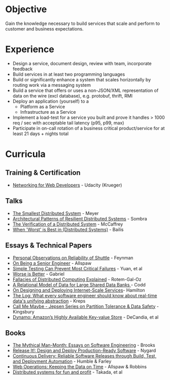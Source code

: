 # Objective #

Gain the knowledge necessary to build services that scale and perform to customer and business expectations.

# Experience #

* Design a service, document design, review with team, incorporate feedback
* Build services in at least two programming languages
* Build or significantly enhance a system that scales horizontally by routing work via a messaging system
* Build a service that offers or uses a non-JSON/XML representation of data on the wire (excl database), e.g. protobuf, thrift, RMI
* Deploy an application (yourself) to a
    * Platform as a Service
    * Infrastructure as a Service
* Implement a load-test for a service you built and prove it handles > 1000 req / sec with acceptable tail latency (p95, p99, max)
* Participate in on-call rotation of a business critical product/service for at least 21 days + nights total


# Curricula #

## Training & Certification ##

* [Networking for Web Developers](https://www.udacity.com/course/networking-for-web-developers--ud256) - Udacity (Krueger)

## Talks ##

* [The Smallest Distributed System](https://www.youtube.com/watch?v=ZFBvvUlqQ6w) - Meyer
* [Architectural Patterns of Resilient Distributed Systems](https://www.youtube.com/watch?v=ohvPnJYUW1E) - Sombra
* [The Verification of a Distributed System](https://www.youtube.com/watch?v=kDh5BrqiGhI) - McCaffrey
* [When 'Worst' is Best in (Distributed Systems)](https://www.youtube.com/watch?v=ZGIAypUUwoQ) - Bailis

## Essays & Technical Papers ##

* [Personal Observations on Reliability of Shuttle](https://history.nasa.gov/rogersrep/v2appf.htm) - Feynman
* [On Being a Senior Engineer](http://www.kitchensoap.com/2012/10/25/on-being-a-senior-engineer/) - Allspaw
* [Simple Testing Can Prevent Most Critical Failures](https://www.usenix.org/system/files/conference/osdi14/osdi14-paper-yuan.pdf) - Yuan, et al
* [Worse is Better](https://www.dreamsongs.com/WorseIsBetter.html) - Gabriel
* [Fallacies of Distributed Computing Explained](https://pages.cs.wisc.edu/~zuyu/files/fallacies.pdf) - Rotem-Gal-Oz
* [A Relational Model of Data for Large Shared Data Banks ](https://www.seas.upenn.edu/~zives/03f/cis550/codd.pdf) - Codd
* [On Designing and Deploying Internet-Scale Services](http://mvdirona.com/jrh/talksAndPapers/JamesRH_Lisa.pdf)- Hamilton
* [The Log: What every software engineer should know about real-time data's unifying abstraction](https://engineering.linkedin.com/distributed-systems/log-what-every-software-engineer-should-know-about-real-time-datas-unifying) - Kreps
* [Call Me Maybe - Jepsen Series on Partition Tolerance & Data Safety](https://aphyr.com/posts/281-jepsen-on-the-perils-of-network-partitions) - Kingsbury
* [Dynamo: Amazon’s Highly Available Key-value Store](http://www.read.seas.harvard.edu/~kohler/class/cs239-w08/decandia07dynamo.pdf) - DeCandia, et al

## Books ##

* [The Mythical Man-Month: Essays on Software Engineering](https://www.amazon.com/Mythical-Man-Month-Software-Engineering-Anniversary/dp/0201835959/) - Brooks
* [Release It!: Design and Deploy Production-Ready Software](https://www.amazon.com/Release-Production-Ready-Software-Pragmatic-Programmers/dp/0978739213/) - Nygard
* [Continuous Delivery: Reliable Software Releases through Build, Test, and Deployment Automation](https://www.amazon.com/Continuous-Delivery-Deployment-Automation-Addison-Wesley/dp/0321601912/) - Humble & Farley
* [Web Operations: Keeping the Data on Time](https://www.amazon.com/Web-Operations-Keeping-Data-Time/dp/1449377440/) - Allspaw & Robbins
* [Distributed systems for fun and profit](http://book.mixu.net/distsys/) - Takada, et al
